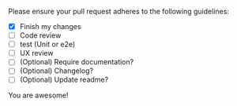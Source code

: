 Please ensure your pull request adheres to the following guidelines:

- [x] Finish my changes
- [ ] Code review
- [ ] test (Unit or e2e)
- [ ] UX review
- [ ] \(Optional) Require documentation?
- [ ] \(Optional) Changelog?
- [ ] \(Optional) Update readme?

You are awesome!